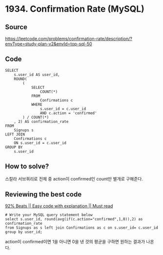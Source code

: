 # 1934. Confirmation Rate (MySQL)

## Source

https://leetcode.com/problems/confirmation-rate/description/?envType=study-plan-v2&envId=top-sql-50

## Code

```mysql
SELECT
    s.user_id AS user_id,
    ROUND(
        (
            SELECT
                COUNT(*)
            FROM
                Confirmations c
            WHERE
                s.user_id = c.user_id
                AND c.action = 'confirmed'
        ) / COUNT(*)
    , 2) AS confirmation_rate
FROM
    Signups s
LEFT JOIN
    Confirmations c
    ON s.user_id = c.user_id
GROUP BY
    s.user_id
```

## How to solve?

스칼라 서브쿼리로 전체 중 action이 confirmed인 count만 별개로 구해준다.

## Reviewing the best code

[92% Beats || Easy code with explanation || Must read](https://leetcode.com/problems/confirmation-rate/solutions/3563481/92-beats-easy-code-with-explanation-must-read/?envType=study-plan-v2&envId=top-sql-50)

```mysql
# Write your MySQL query statement below
select s.user_id, round(avg(if(c.action="confirmed",1,0)),2) as confirmation_rate
from Signups as s left join Confirmations as c on s.user_id= c.user_id group by user_id;
```

action이 confirmed이면 1을 아니면 0을 낸 것의 평균을 구하면 원하는 결과가 나온다.
